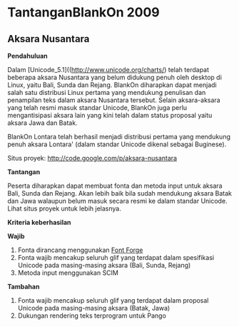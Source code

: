 
# TantanganBlankOn 2009 
## Aksara Nusantara


**Pendahuluan**

Dalam ​[Unicode_5.1]((http://www.unicode.org/charts/) telah terdapat beberapa aksara Nusantara yang belum didukung penuh oleh desktop di Linux, yaitu Bali, Sunda dan Rejang. BlankOn diharapkan dapat menjadi salah satu distribusi Linux pertama yang mendukung penulisan dan penampilan teks dalam aksara Nusantara tersebut. Selain aksara-aksara yang telah resmi masuk standar Unicode, BlankOn juga perlu mengantisipasi aksara lain yang kini telah dalam status proposal yaitu aksara Jawa dan Batak.

BlankOn Lontara telah berhasil menjadi distribusi pertama yang mendukung penuh aksara Lontara' (dalam standar Unicode dikenal sebagai Buginese).

Situs proyek: ​http://code.google.com/p/aksara-nusantara


**Tantangan**

Peserta diharapkan dapat membuat fonta dan metoda input untuk aksara Bali, Sunda dan Rejang. Akan lebih baik bila sudah mendukung aksara Batak dan Jawa walaupun belum masuk secara resmi ke dalam standar Unicode. Lihat situs proyek untuk lebih jelasnya.

**Kriteria keberhasilan**

**Wajib**
   1. Fonta dirancang menggunakan [Font Forge](https://fontforge.github.io/)
   2. Fonta wajib mencakup seluruh glif yang terdapat dalam spesifikasi Unicode pada masing-masing aksara (Bali, Sunda, Rejang)
   3. Metoda input menggunakan SCIM

**Tambahan**
   1. Fonta wajib mencakup seluruh glif yang terdapat dalam proposal Unicode pada masing-masing aksara (Batak, Jawa)
   2. Dukungan rendering teks terprogram untuk Pango


